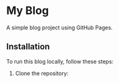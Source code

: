 # My Blog

A simple blog project using GitHub Pages.

## Installation

To run this blog locally, follow these steps:

1. Clone the repository:
